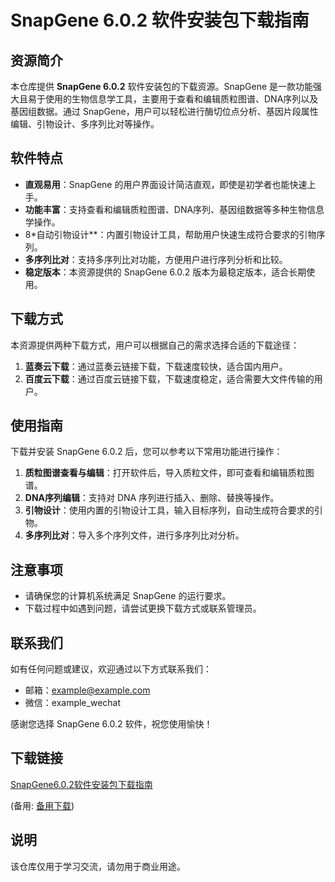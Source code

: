 # SnapGene 6.0.2 软件安装包下载指南

## 资源简介

本仓库提供 **SnapGene 6.0.2** 软件安装包的下载资源。SnapGene 是一款功能强大且易于使用的生物信息学工具，主要用于查看和编辑质粒图谱、DNA序列以及基因组数据。通过 SnapGene，用户可以轻松进行酶切位点分析、基因片段属性编辑、引物设计、多序列比对等操作。

## 软件特点

- **直观易用**：SnapGene 的用户界面设计简洁直观，即使是初学者也能快速上手。
- **功能丰富**：支持查看和编辑质粒图谱、DNA序列、基因组数据等多种生物信息学操作。
- 8*自动引物设计**：内置引物设计工具，帮助用户快速生成符合要求的引物序列。
- **多序列比对**：支持多序列比对功能，方便用户进行序列分析和比较。
- **稳定版本**：本资源提供的 SnapGene 6.0.2 版本为最稳定版本，适合长期使用。

## 下载方式

本资源提供两种下载方式，用户可以根据自己的需求选择合适的下载途径：

1. **蓝奏云下载**：通过蓝奏云链接下载，下载速度较快，适合国内用户。
2. **百度云下载**：通过百度云链接下载，下载速度稳定，适合需要大文件传输的用户。

## 使用指南

下载并安装 SnapGene 6.0.2 后，您可以参考以下常用功能进行操作：

1. **质粒图谱查看与编辑**：打开软件后，导入质粒文件，即可查看和编辑质粒图谱。
2. **DNA序列编辑**：支持对 DNA 序列进行插入、删除、替换等操作。
3. **引物设计**：使用内置的引物设计工具，输入目标序列，自动生成符合要求的引物。
4. **多序列比对**：导入多个序列文件，进行多序列比对分析。

## 注意事项

- 请确保您的计算机系统满足 SnapGene 的运行要求。
- 下载过程中如遇到问题，请尝试更换下载方式或联系管理员。

## 联系我们

如有任何问题或建议，欢迎通过以下方式联系我们：

- 邮箱：example@example.com
- 微信：example_wechat

感谢您选择 SnapGene 6.0.2 软件，祝您使用愉快！

## 下载链接
[SnapGene6.0.2软件安装包下载指南]() 

(备用: [备用下载](https://pan.baidu.com/s/1WF-t5F5Q2-dgGgy6LMP-bw?pwd=1234))

## 说明

该仓库仅用于学习交流，请勿用于商业用途。
